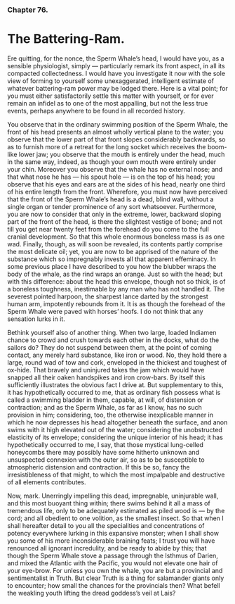 ### Chapter 76. 
The Battering-Ram.
==================


Ere quitting, for the nonce, the Sperm Whale’s head, I would have you, as a
sensible physiologist, simply — particularly remark its front aspect, in all
its compacted collectedness. I would have you investigate it now with the sole
view of forming to yourself some unexaggerated, intelligent estimate of
whatever battering-ram power may be lodged there. Here is a vital point; for
you must either satisfactorily settle this matter with yourself, or for ever
remain an infidel as to one of the most appalling, but not the less true
events, perhaps anywhere to be found in all recorded history.

You observe that in the ordinary swimming position of the Sperm Whale, the
front of his head presents an almost wholly vertical plane to the water; you
observe that the lower part of that front slopes considerably backwards, so as
to furnish more of a retreat for the long socket which receives the boom-like
lower jaw; you observe that the mouth is entirely under the head, much in the
same way, indeed, as though your own mouth were entirely under your chin.
Moreover you observe that the whale has no external nose; and that what nose he
has — his spout hole — is on the top of his head; you observe that his eyes and
ears are at the sides of his head, nearly one third of his entire length from
the front.  Wherefore, you must now have perceived that the front of the Sperm
Whale’s head is a dead, blind wall, without a single organ or tender prominence
of any sort whatsoever. Furthermore, you are now to consider that only in the
extreme, lower, backward sloping part of the front of the head, is there the
slightest vestige of bone; and not till you get near twenty feet from the
forehead do you come to the full cranial development. So that this whole
enormous boneless mass is as one wad.  Finally, though, as will soon be
revealed, its contents partly comprise the most delicate oil; yet, you are now
to be apprised of the nature of the substance which so impregnably invests all
that apparent effeminacy.  In some previous place I have described to you how
the blubber wraps the body of the whale, as the rind wraps an orange. Just so
with the head; but with this difference: about the head this envelope, though
not so thick, is of a boneless toughness, inestimable by any man who has not
handled it. The severest pointed harpoon, the sharpest lance darted by the
strongest human arm, impotently rebounds from it. It is as though the forehead
of the Sperm Whale were paved with horses’ hoofs. I do not think that any
sensation lurks in it.

Bethink yourself also of another thing. When two large, loaded Indiamen chance
to crowd and crush towards each other in the docks, what do the sailors do?
They do not suspend between them, at the point of coming contact, any merely
hard substance, like iron or wood. No, they hold there a large, round wad of
tow and cork, enveloped in the thickest and toughest of ox-hide. That bravely
and uninjured takes the jam which would have snapped all their oaken handspikes
and iron crow-bars. By itself this sufficiently illustrates the obvious fact I
drive at. But supplementary to this, it has hypothetically occurred to me, that
as ordinary fish possess what is called a swimming bladder in them, capable, at
will, of distension or contraction; and as the Sperm Whale, as far as I know,
has no such provision in him; considering, too, the otherwise inexplicable
manner in which he now depresses his head altogether beneath the surface, and
anon swims with it high elevated out of the water; considering the unobstructed
elasticity of its envelope; considering the unique interior of his head; it has
hypothetically occurred to me, I say, that those mystical lung-celled
honeycombs there may possibly have some hitherto unknown and unsuspected
connexion with the outer air, so as to be susceptible to atmospheric distension
and contraction. If this be so, fancy the irresistibleness of that might, to
which the most impalpable and destructive of all elements contributes.

Now, mark. Unerringly impelling this dead, impregnable, uninjurable wall, and
this most buoyant thing within; there swims behind it all a mass of tremendous
life, only to be adequately estimated as piled wood is — by the cord; and all
obedient to one volition, as the smallest insect. So that when I shall
hereafter detail to you all the specialities and concentrations of potency
everywhere lurking in this expansive monster; when I shall show you some of his
more inconsiderable braining feats; I trust you will have renounced all
ignorant incredulity, and be ready to abide by this; that though the Sperm
Whale stove a passage through the Isthmus of Darien, and mixed the Atlantic
with the Pacific, you would not elevate one hair of your eye-brow. For unless
you own the whale, you are but a provincial and sentimentalist in Truth. But
clear Truth is a thing for salamander giants only to encounter; how small the
chances for the provincials then? What befell the weakling youth lifting the
dread goddess’s veil at Lais?



